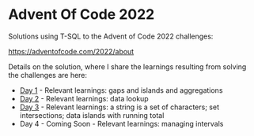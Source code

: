 # Advent Of Code 2022

Solutions using T-SQL to the Advent of Code 2022 challenges:

https://adventofcode.com/2022/about

Details on the solution, where I share the learnings resulting from solving the challenges are here:

- [Day 1](https://dev.to/azure/advent-of-code-day-1-hig) - Relevant learnings: gaps and islands and aggregations
- [Day 2](https://dev.to/azure/advent-of-code-day-2-1fb2) - Relevant learnings: data lookup
- [Day 3](https://dev.to/azure/advent-of-code-day-3-5p2) - Relevant learnings: a string is a set of characters; set intersections; data islands with running total
- Day 4 - Coming Soon - Relevant learnings: managing intervals
